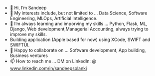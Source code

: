 - 👋 Hi, I’m Sandeep 
- 👀 My interests include, but not limited to ... Data Science, Software Engineering, MLOps, Artificial Intelligence. 
- 🌱 I’m always learning and imporving my skills ... Python, Flask, ML, Django, Web development,Managerial Accounting, always trying to improve my skills. 
- Building application (Apple based for now) using XCode, SWIFT and SWIFTUI. 
- 💞️ Happy to collaborate on ... Software development, App building, Business ventures
- 📫 How to reach me ... DM on LinkedIn: @ www.linkedin.com/in/sandeepsolanki
 
<!---
manoritesandeep/manoritesandeep is a ✨ special ✨ repository because its `README.md` (this file) appears on your GitHub profile.
You can click the Preview link to take a look at your changes.
--->
